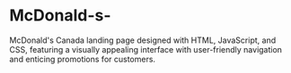 # McDonald-s-
McDonald's Canada landing page designed with HTML, JavaScript, and CSS, featuring a visually appealing interface with user-friendly navigation and enticing promotions for customers.
